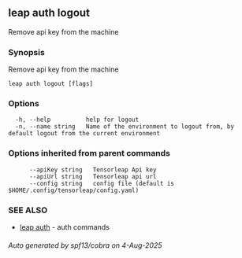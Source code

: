 ## leap auth logout

Remove api key from the machine

### Synopsis

Remove api key from the machine

```
leap auth logout [flags]
```

### Options

```
  -h, --help          help for logout
  -n, --name string   Name of the environment to logout from, by default logout from the current environment
```

### Options inherited from parent commands

```
      --apiKey string   Tensorleap Api key
      --apiUrl string   Tensorleap api url
      --config string   config file (default is $HOME/.config/tensorleap/config.yaml)
```

### SEE ALSO

* [leap auth](leap_auth.md)	 - auth commands

###### Auto generated by spf13/cobra on 4-Aug-2025
